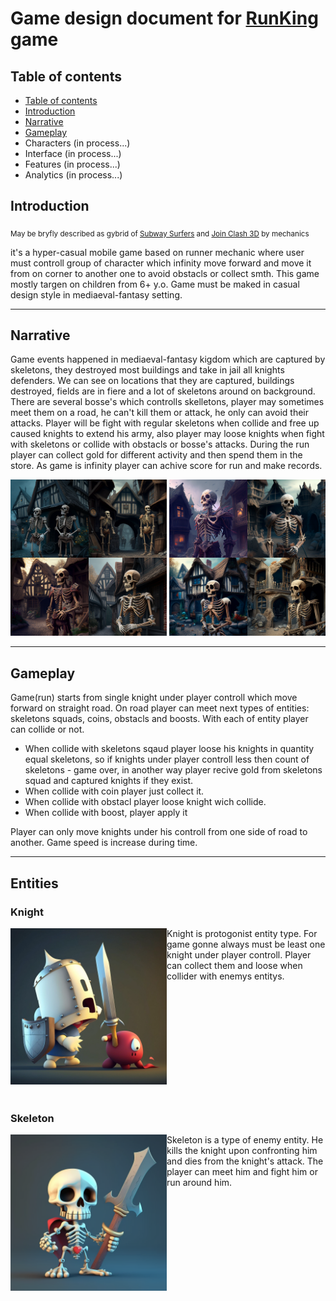 # Game design document for [RunKing](https://github.com/dimbodek/RunKing "RunKing game repo") game

## Table of contents
* [Table of contents](#table_of_contents)
* [Introduction](#introduction)
* [Narrative](#narrative)
* [Gameplay](#gameplay)
* Characters (in process...)
* Interface (in process...)
* Features  (in process...)
* Analytics (in process...)


## Introduction
<sub>May be bryfly described as gybrid of [Subway Surfers](https://play.google.com/store/apps/details?id=com.kiloo.subwaysurf&hl=ru&gl=US) and [Join Clash 3D](https://play.google.com/store/apps/details?id=com.freeplay.runandfight&hl=en_US&gl=US) by mechanics</sub>

it's a hyper-casual mobile game based on runner mechanic where user must controll group of character which infinity move forward and move it from on corner to another one to avoid obstacls or collect smth. This game mostly targen on children from 6+ y.o. Game must be maked in casual design style in mediaeval-fantasy setting.

***

## Narrative
Game events happened in mediaeval-fantasy kigdom which are captured by skeletons, they destroyed most buildings and take in jail all knights defenders. We can see on locations that they are captured, buildings destroyed, fields are in fiere and a lot of skeletons around on background. There are several bosse's which controlls skelletons, player may sometimes meet them on a road, he can't kill them or attack, he only can avoid their attacks. Player will be fight with regular skeletons when collide and free up caused knights to extend his army, also player may loose knights when fight with skeletons or collide with obstacls or bosse's attacks. During the run player can collect gold for different activity and then spend them in the store. As game is infinity player can achive score for run and make records.

<img src="./images/captured_village.png" width="250" height="250" alt='captured village'>
<img src="./images/captured_village_v2.png" width="250" height="250" alt='captured village'>

***

## Gameplay
Game(run) starts from single knight under player controll which move forward on straight road. On road player can meet next types of entities: skeletons squads, coins, obstacls and boosts. With each of entity player can collide or not. 
* When collide with skeletons sqaud player loose his knights in quantity equal skeletons, so if knights under player controll less then count of skeletons - game over, in another way player recive gold from skeletons squad and captured knights if they exist. 
* When collide with coin player just collect it.
* When collide with obstacl player loose knight wich collide.
* When collide with boost, player apply it

Player can only move knights under his controll from one side of road to another.
Game speed is increase during time.

***

## Entities

### Knight 
<img src="./images/grid_0.webp" width="250" height="250" alt='captured village' align='left'>

Knight is protogonist entity type. For game gonne always must be least one knight under player controll. Player can collect them and loose when collider with enemys entitys.

&nbsp;

&nbsp;

&nbsp;

&nbsp;

&nbsp;

&nbsp;

### Skeleton
<img src="./images/dimbodek_small_cartoon_and_clumsy_skeleton_with_big_head_and_sm_ffbb4fa2-2a07-43a7-a9a2-f04ada0baea1.png" width="250" height="250" alt='captured village' align='left'>

Skeleton is a type of enemy entity. He kills the knight upon confronting him and dies from the knight's attack. The player can meet him and fight him or run around him.
